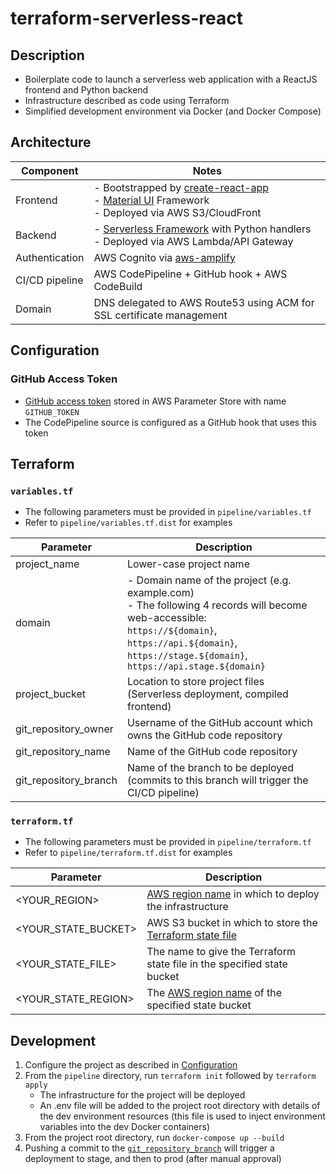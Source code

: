 # terraform-serverless-react

## Description

- Boilerplate code to launch a serverless web application with a ReactJS frontend and Python backend
- Infrastructure described as code using Terraform
- Simplified development environment via Docker (and Docker Compose)

## Architecture

| Component      | Notes                                                                                                                                                                                             |
| -------------- | ------------------------------------------------------------------------------------------------------------------------------------------------------------------------------------------------- |
| Frontend       | - Bootstrapped by [create-react-app](https://github.com/facebook/create-react-app) <br/> - [Material UI](https://github.com/mui-org/material-ui) Framework <br/> - Deployed via AWS S3/CloudFront |
| Backend        | - [Serverless Framework](https://github.com/serverless/serverless) with Python handlers <br/> - Deployed via AWS Lambda/API Gateway                                                               |
| Authentication | AWS Cognito via [aws-amplify](https://github.com/aws-amplify/amplify-js)                                                                                                                          |
| CI/CD pipeline | AWS CodePipeline + GitHub hook + AWS CodeBuild                                                                                                                                                    |
| Domain         | DNS delegated to AWS Route53 using ACM for SSL certificate management                                                                                                                             |

## Configuration

### GitHub Access Token

- [GitHub access token](https://help.github.com/en/articles/creating-a-personal-access-token-for-the-command-line) stored in AWS Parameter Store with name `GITHUB_TOKEN`
- The CodePipeline source is configured as a GitHub hook that uses this token

## Terraform

### `variables.tf`

- The following parameters must be provided in `pipeline/variables.tf`
- Refer to `pipeline/variables.tf.dist` for examples

| Parameter             | Description                                                                                                                                                                                                              |
| --------------------- | ------------------------------------------------------------------------------------------------------------------------------------------------------------------------------------------------------------------------ |
| project_name          | Lower-case project name                                                                                                                                                                                                  |
| domain                | - Domain name of the project (e.g. example.com) <br/> - The following 4 records will become web-accessible: <br/> `https://${domain}`, `https://api.${domain}`, `https://stage.${domain}`, `https://api.stage.${domain}` |
| project_bucket        | Location to store project files (Serverless deployment, compiled frontend)                                                                                                                                               |
| git_repository_owner  | Username of the GitHub account which owns the GitHub code repository                                                                                                                                                     |
| git_repository_name   | Name of the GitHub code repository                                                                                                                                                                                       |
| git_repository_branch | Name of the branch to be deployed (commits to this branch will trigger the CI/CD pipeline)                                                                                                                               |

### `terraform.tf`

- The following parameters must be provided in `pipeline/terraform.tf`
- Refer to `pipeline/terraform.tf.dist` for examples

| Parameter           | Description                                                                                                       |
| ------------------- | ----------------------------------------------------------------------------------------------------------------- |
| <YOUR_REGION>       | [AWS region name](https://docs.aws.amazon.com/general/latest/gr/rande.html) in which to deploy the infrastructure |
| <YOUR_STATE_BUCKET> | AWS S3 bucket in which to store the [Terraform state file](https://www.terraform.io/docs/backends/types/s3.html)  |
| <YOUR_STATE_FILE>   | The name to give the Terraform state file in the specified state bucket                                           |
| <YOUR_STATE_REGION> | The [AWS region name](https://docs.aws.amazon.com/general/latest/gr/rande.html) of the specified state bucket     |

## Development

1. Configure the project as described in [Configuration](##Configuration)
2. From the `pipeline` directory, run `terraform init` followed by `terraform apply`
    - The infrastructure for the project will be deployed
    - An .env file will be added to the project root directory with details of the dev environment resources (this file is used to inject environment variables into the dev Docker containers)
3. From the project root directory, run `docker-compose up --build`
4. Pushing a commit to the [`git_repository_branch`](###`variables.tf`) will trigger a deployment to stage, and then to prod (after manual approval)
